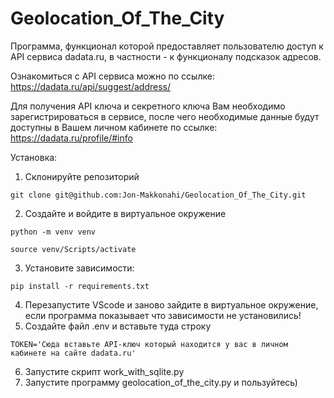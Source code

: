 # Geolocation_Of_The_City

Программа, функционал которой предоставляет 
пользователю доступ к API сервиса dadata.ru, 
в частности - к функционалу подсказок адресов.

Ознакомиться с API сервиса можно по ссылке: https://dadata.ru/api/suggest/address/

Для получения API ключа и секретного ключа Вам необходимо 
зарегистрироваться в сервисе, после чего необходимые данные будут 
доступны в Вашем личном кабинете по ссылке: https://dadata.ru/profile/#info

Установка:
1. Склонируйте репозиторий
```
git clone git@github.com:Jon-Makkonahi/Geolocation_Of_The_City.git
```
2. Создайте и войдите в виртуальное окружение
```
python -m venv venv
```
```
source venv/Scripts/activate
```
3. Установите зависимости:
```
pip install -r requirements.txt
```
4. Перезапустите VScode и заново зайдите в виртуальное окружение, если программа показывает что зависимости не установились!
5. Создайте файл .env и вставьте туда строку
```
TOKEN='Cюда вставьте API-ключ который находится у вас в личном кабинете на сайте dadata.ru'
```
6. Запустите скрипт work_with_sqlite.py
7. Запустите программу  geolocation_of_the_city.py и пользуйтесь)
